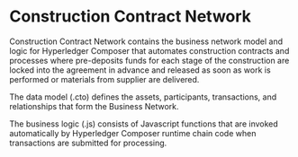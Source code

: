 # Construction Contract Network

Construction Contract Network contains the business network model and logic for Hyperledger Composer that automates construction contracts and processes where pre-deposits funds for each stage of the construction are locked into the agreement in advance and released as soon as work is performed or materials from supplier are delivered. 

The data model (.cto) defines the assets, participants, transactions, and relationships that form the Business Network.

The business logic (.js) consists of Javascript functions that are invoked automatically by Hyperledger Composer runtime chain code when transactions are submitted for processing.


